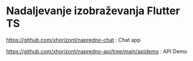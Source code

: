 # Nadaljevanje izobraževanja Flutter TS
https://github.com/xhorizont/napredno-chat : Chat app

https://github.com/xhorizont/napredno-api/tree/main/apidemo : API Demo
